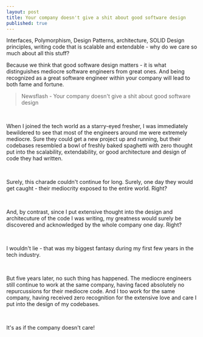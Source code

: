 ```yaml
---
layout: post
title: Your company doesn't give a shit about good software design
published: true
---
```


Interfaces, Polymorphism, Design Patterns, architecture, SOLID Design principles, writing code that is scalable and extendable - why do we care so much about all this stuff? 

Because we think that good software design matters - it is what distinguishes mediocre software engineers from great ones. And being recognized as a great software engineer within your company will lead to both fame and fortune.

> Newsflash - Your company doesn't give a shit about good software design 

<br>

When I joined the tech world as a starry-eyed fresher, I was immediately bewildered to see that most of the engineers around me were extremely mediocre. Sure they could get a new project up and running, but their codebases resembled a bowl of freshly baked spaghetti with zero thought put into the scalability, extendability, or good architecture and design of code they had written.


<br>

Surely, this charade couldn't continue for long. Surely, one day they would get caught - their mediocrity exposed to the entire world. Right?


<br>

And, by contrast, since I put extensive thought into the design and architecuture of the code I was writing, my greatness would surely be discovered and acknowledged by the whole company one day. Right?

<br>

I wouldn't lie - that was my biggest fantasy during my first few years in the tech industry.

<br>

But five years later, no such thing has happened. The mediocre engineers still continue to work at the same company, having faced absolutely no repurcussions for their mediocre code. And I too work for the same company, having received zero recognition for the extensive love and care I put into the design of my codebases.

<br>

It's as if the company doesn't care!

